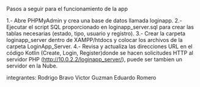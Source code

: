 Pasos a seguir para el funcionamiento de la app

1.- Abre PHPMyAdmin y crea una base de datos llamada loginapp. 
2.- Ejecutar el script SQL proporcionado en loginapp_server.sql para crear las tablas necesarias (estado, tipo, usuario y registro). 
3.- Crear la carpeta loginapp_server dentro de XAMPP/htdocs y colocar los archivos de la carpeta LoginApp_Server. 
4.- Revisa y actualiza las direcciones URL en el código Kotlin (Create, Login, Register)donde se hacen solicitudes HTTP al servidor PHP (http://10.0.2.2/loginapp_server/), puede ser tambien un servidor en la Nube. 

integrantes: Rodrigo Bravo
             Victor Guzman
             Eduardo Romero
